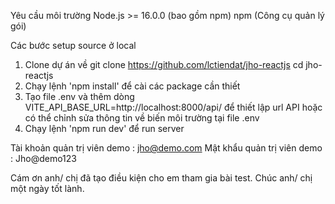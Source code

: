Yêu cầu môi trường
Node.js >= 16.0.0 (bao gồm npm)
npm (Công cụ quản lý gói)

Các bước setup source ở local
1. Clone dự án về
git clone https://github.com/lctiendat/jho-reactjs
cd jho-reactjs
2. Chạy lệnh 'npm install' để cài các package cần thiết
3. Tạo file .env và thêm dòng VITE_API_BASE_URL=http://localhost:8000/api/ để thiết lập url API hoặc có thể chỉnh sửa thông tin về biến môi trường tại file .env
5. Chạy lệnh 'npm run dev' để run server

Tài khoản quản trị viên demo : jho@demo.com
Mật khẩu quản trị viên demo : Jho@demo123

Cám ơn anh/ chị đã tạo điều kiện cho em tham gia bài test.
Chúc anh/ chị một ngày tốt lành.



